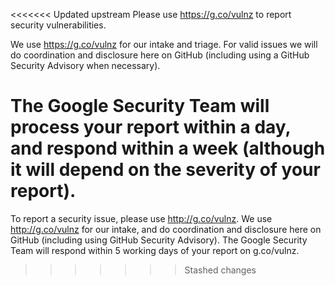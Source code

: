 <<<<<<< Updated upstream
Please use https://g.co/vulnz to report security vulnerabilities.

We use https://g.co/vulnz for our intake and triage. For valid issues we will do coordination and disclosure here on
GitHub (including using a GitHub Security Advisory when necessary).

The Google Security Team will process your report within a day, and respond within a week (although it will depend on the severity of your report).
=======
To report a security issue, please use http://g.co/vulnz. We use
http://g.co/vulnz for our intake, and do coordination and disclosure here on
GitHub (including using GitHub Security Advisory). The Google Security Team will
respond within 5 working days of your report on g.co/vulnz.
>>>>>>> Stashed changes

